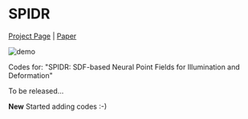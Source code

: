 # SPIDR

[Project Page](https://nexuslrf.github.io/SPIDR_webpage/) | [Paper](https://arxiv.org/abs/2210.08398)

![demo](https://nexuslrf.github.io/images/lego_demo.gif)

Codes for: "SPIDR: SDF-based Neural Point Fields for Illumination and Deformation"

To be released...

**New** Started adding codes :-)
